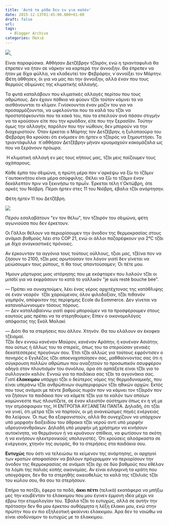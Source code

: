 ```yaml
---
title: 'Αυτά τα ρόδα δεν εν για καλόν'
date: 2015-12-13T01:45:00.000+01:00
draft: false
url: 
tags:
  - Blogger Archive
categories: Παλιά
---
```


[![](https://blogger.googleusercontent.com/img/b/R29vZ2xl/AVvXsEjsmSGgfL0lrOqhaHFhEGdkwIVieX7MDGvI9AhGaNDj7mR_TE0gTIZ6E9c0gFhRWqDRSY8UD3hSD7N-xgCreqvePwyi2S3pgg6r9wePza3d5zKoIP5x8l4apB4u2UCeNcikSWB1Vp63byA/s320/roda.png) ](https://blogger.googleusercontent.com/img/b/R29vZ2xl/AVvXsEjsmSGgfL0lrOqhaHFhEGdkwIVieX7MDGvI9AhGaNDj7mR_TE0gTIZ6E9c0gFhRWqDRSY8UD3hSD7N-xgCreqvePwyi2S3pgg6r9wePza3d5zKoIP5x8l4apB4u2UCeNcikSWB1Vp63byA/s1600/roda.png)

Είναι παραφύσικα. Αθθήσαν Δετζ̆έβρην τζ̆αιρόν, ενώ η τριανταφυλιά θα έπρεπεν να ήταν σε νάρκην να καρτερά την άννοιξην. Θα έπρεπεν να ήταν με δίχα φύλλα, να κλαδευτεί τον Φεβράρην, ν΄αννοίξει τον Μάρτην. Φέτη άθθησεν, όι για να μας πει την άννοιξην, αλλά έναν που τους θερμούς σ̆ειμώνες της κλιματικής αλλαγής.

  

Τα φυτά καταλάβουν που κλιματικές αλλαγές περίτου που τους αθρώπους. Δεν έχουν πόθκια να φύουν τζ̆αι τούτον κάμνει τα να αισθάνουνται το κλίμαν. Γινίσκουνται έναν μαζίν του για να προσαρμόζουνται, να ωφελούνται που τα καλά του τζ̆αι να προστατέφκουνται που τα κακά του, που τα επειλούν ανά πάσαν στιγμήν να τα κρούσουν είτε που την κρυάδαν, είτε που την ξερασ̆ιάν. Τούτην όμως την αλλαγήν, παρόλον που την νώθουν, δεν μπορούν να την διαχειριστούν. Όταν έρκεται ο Μάρτης τον Δετζ̆έβρην, η ξυλοπαούρα του Φεβράρη θα κρούσει ότι ενόμισεν ότι ήρτεν ο τζ̆αιρός να ξημουττήσει. Τα τριαντάφυλλα  π΄αθθήσαν Δετζ̆έβρην μήναν κρυομαχούν κακομάζαλα ως που να ξεράνουν πρόωρα.

  

 Η κλιματική αλλαγή εν μες τους κήπους μας, τζ̆αι μεις παίζουμεν τους αχάπαρους. 

  

Κάθε έμπα του σ̆ειμώνα, η πρώτη μέρα πον ν΄αρκέψω να ξ̆ω το τζ̆άμιν τ΄αυτοκινήτου είναι μέρα σσύφφιλης. Θέλει να ξ̆ώ το τζ̆αμιν έναν δεκάλεπτον πριν να ξεκινήσω το πρωΐν. Έρκεται τέλη τ΄Οκτώβρη, άτε αρκές του Νιόβρη. Πέρσι ήρτεν στες 11 του Νιόβρη, έβαλα τζ̆αι ανάρτησην.

  

Φέτη ήρτεν 11 του Δετζ̆έβρη. 

  

[![](https://blogger.googleusercontent.com/img/b/R29vZ2xl/AVvXsEhDhawziktRmzW-QtQ-5kbqzVgZvT2p3R5GgmZe3EJO-F4Ql7K-IACBuJu9ZVvzpXT5dWeIEoV-0mJ2Qmnt4_xqcqV33Iv5mQXNA7VpilabAkSriK6Yg4JqtTYXg7kIi5-PUlSi96mqf2M/s320/sioni+2015.png)](https://blogger.googleusercontent.com/img/b/R29vZ2xl/AVvXsEhDhawziktRmzW-QtQ-5kbqzVgZvT2p3R5GgmZe3EJO-F4Ql7K-IACBuJu9ZVvzpXT5dWeIEoV-0mJ2Qmnt4_xqcqV33Iv5mQXNA7VpilabAkSriK6Yg4JqtTYXg7kIi5-PUlSi96mqf2M/s1600/sioni+2015.png)

  
  
Πέρσυ εσαλαβάτουν "εν τον θέλω", τον τζ̆αιρόν του σ̆ειμώνα, φέτη αγωνιούσα που δεν έρκετουν.  
  
Οι Γάλλοι θέλουν να περιορίσουμεν την άνοδον της θερμοκρασίας στους ανάμισι βαθμούς λέει στο COP 21, ενώ οι άλλοι παζαρέφκουν για 2°C τζ̆αι με δίχα αναγκαστικές πρόνοιες.  
  
Αν έρκουνταν τα αγγόνια τους τούτους ούλλους, τζιαι μας, τζ̆είνα πον να ζήσουν το 2100, τζ̆αι μας αρωτούσαν τον λόγον γιατί δεν γίνεται να μειώσουμεν τους ρύπους, τί θα τους απαντούσαμεν; Όι πέτε μου.  
  
Ήμουν μάρτυρας μιας ιστόρησης που με εκόφταρεν που λαλούν τζ̆αι οι μιτσ̆οί για να εκφράσουν το κατά το γαλλικόν "je suis resté bouche bée".  
  
— Πρέπει να συναχτούμεν, λέει ένας γέρος αρχιτέχτονας της κατάθλιψης σε έναν νεαρόν  τζ̆αι χαρούμενον, όλον φιλοδοξίαν, τζ̆αι πιθανόν γαμπρόν, απόφοιτον της περίφημης Ecole du Eommerce. Δεν γίνεται να καταναλώννουμεν τόσους πόρους.  
— Δεν καταλαβαίννω γιατί αφού μπορούμεν να τα προσφέρουμεν στους εαυτούς μας πρέπει να τα στερηθούμεν; Είπεν ο οικονομολόγος απόφοιτος της Εκόλ Μαλακί  
  
— Διότι θα τα στερήσεις που άλλον. Χτηνόν. Θα του ελάλουν αν έκοφκα τζ̆ειαμαί.  
Τζ̆αι δεν εννοώ κανέναν Μαύρον, κανέναν Αράπην, ή κανέναν Ασιάτην, που ούτως ή άλλως του τα στερείς, όπως του τα στερούσαν γεναιές δεκατέσσερεις προγόνων σου. Έτσι τζ̆αι αλλιώς για τούτους εφρόντισεν ο πονηρός ο Εγγλέζος τζ̆αι αποενοχοποίησεν σας, μαθθαίννοντας σας ότι η σύγκρουση πολλών αθρώπων που αναζητούν το προσωπικόν σσυφφέρον οδηγά στον πλουτισμόν του συνόλου, άρα ότι αρπάξετε είναι τζ̆̆αι για το συλλογικόν καλόν. Εννοώ για τα παιδάκια σας τζ̆αι τα αγγονάκια σας. Γιατί **έλακκιμου** υπάρχει τζ̆αι ο δεύτερος νόμος της θερμοδυναμικής, που είναι υπεράνω τζ̆αι ανθρώπινων συμπεριφορών τζ̆αι ηθικών αρχών. Εκτός που τους ανάμισι με πέντε βαθμούς πυράν πον να κάμνει τον τζ̆αιρόν πον να ζήσουν τα παιδάκια πον να κάμετε τζ̆αι για το καλόν των οποίων καμώννεστε πως πλουτίζετε, σε έναν κλειστόν σύστημαν όπως εν η γή με την ατμόσφαιραν της, Η ΕΝΤΡΟΠΙΑ ΑΥΞΑΝΕΤΑΙ ΠΑΝΤΑ. Δηλαδή, ότι τζ̆αι να γινεί, ότι μέτρα τζ̆αι να παρτούν, οι μή ανανεώσιμες πηγές ενέργειας θα λείψουν. Όι πως θα εξαφανιστούν, αλλά θα συνεχίζουν να υπάρχουν υπό μορφοήν διοξειδίου του άθρακα τζ̆αι νερού αντί υπό μορφήν υδρογονανθράκων. Δηλαδή υπό μορφήν μή χρήσημην να κινήσουν αυτοκίνητα, να θερμάνουν ή να κρυάνουν σπίθκια, να φωτίσουν τα σκότη ή να κινήσουν ηλεκτρονικούς υπολογιστές. Ότι κρούσεις αλοάρκαστα σε ενέργειαν, χτηνόν της αγοράς, θα το στερήσεις στα παιδάκια σου.  
  
**Ευτυχώς** που όστι να τελειώσω το κείμενον της ανάρτησης, οι αρχηγοί των κρατών αποφασίσαν να βάλουν πρόγραμμαν να περιορίσουν την άνοδον της θερμοκρασίας σε ανάμισι τζ̆αι όχι σε δύο βαθμούς που εθέλαν τα λόμπι της παλιάς κοπής οικονομίας. Αν είναι ειληκρινή τα κράτη που υπογράψαν, δεν θα τα στερηθής οικειοθελώς τα καλά της τζ̆οιλιάς τζ̆αι του κώλου σου, θα σου τα στερήσουν.  
  
Επήρα τα ποτζ̆ει, έφερα τα ποδά, **άκκι πέττι** (τελικά) εκατάφερα να μπήξω μες την κουβένταν το έλακκιμου που μου έγινεν έμμονη ιδέα μέχρι να έβρω την ετυμολογίαν του. Έβαλα τζ̆αι το ευτυχώς, αλλά σε αυτήν την πρότασην δεν θα μου έρκετου αυθόρμητα η λέξη έλακκι μου, ενώ στην πρώτην που εν πιο εξηλεοτική φκαίννει έλακκιμου. Άρα δεν το νοιώθω να είναι ισοδύναμον το ευτυχώς με το έλακκιμου.
